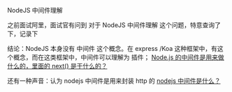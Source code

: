 NodeJS 中间件理解

之前面试阿里，面试官有问到 对于 NodeJS 中间件理解 这个问题，特意查询了下，记录下

结论：NodeJS 本身没有 中间件 这个概念。在 express /Koa 这种框架中，有这个概念，而在这类框架中，中间件可以理解为 插件；
[Node.js 的中间件是用来做什么的，里面的 next() 是干什么的？](https://www.zhihu.com/question/37693420)

还有一种声音：认为 nodejs 中间件是用来封装 http 的
[nodejs 中间件是什么？](https://www.html.cn/qa/node-js/10686.html)
